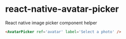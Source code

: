 # react-native-avatar-picker

React native image picker component helper
```html
<AvatarPicker ref='avatar' label='Select a photo' />
```
